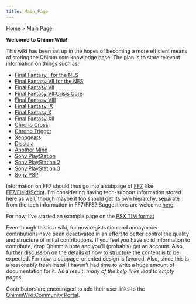 ```yaml
---
title: Main_Page
---
```


[Home]() > Main Page

<b>Welcome to QhimmWiki!</b>

This wiki has been set up in the hopes of becoming a more efficient means of storing the Qhimm.com knowledge base. The plan is to store relevant information on things such as:

-   [Final Fantasy I for the NES](FF1NES.md)
-   [Final Fantasy VII for the NES](FF7NES.md)
-   [Final Fantasy VII](FF7.md)
-   [Final Fantasy VII:Crisis Core](FF7:CC.md)
-   [Final Fantasy VIII](FF8.md)
-   [Final Fantasy IX](FF9.md)
-   [Final Fantasy X](FF10.md)
-   [Final Fantasy XII](FF12.md)
-   [Chrono Cross](CC.md)
-   [Chrono Trigger](CT.md)
-   [Xenogears](Xeno.md)
-   [Dissidia](Dissidia.md)
-   [Another Mind](Another_Mind.md)
-   [Sony PlayStation](PSX.md)
-   [Sony PlayStation 2](PS2.md)
-   [Sony PlayStation 3](PS3.md)
-   [Sony PSP](PSP.md)

Information on FF7 should thus go into a subpage of [FF7](FF7 "wikilink"), like [FF7/Field/Script](FF7/Field/Script "wikilink"). I'm considering having tech-support information stored here as well, though maybe it too should get its own hierarchy, separate from the tech information in FF7/FF8? Suggestions are welcome [here](Talk:Main_page.md).

For now, I've started an example page on the [PSX TIM format](PSX/TIM_file.md)

Even though this is a wiki, for now registration and anonymous contributions have been deactivated in an effort to better control the quality and structure of initial contributions. If you feel you have solid information to contribute, drop Qhimm a note and you'll (probably) get an account. Also, further discussion on the details of how to structure the content is to be expected. For now, a subpage-oriented design is favored. Also, since this is a reasonably fresh install I haven't had time to write a huge amount of documentation for it. As a result, *many of the help links lead to empty pages*.

Contributors are encouraged to add their user links to the [QhimmWiki:Community Portal](QhimmWiki:Community_Portal.md).
